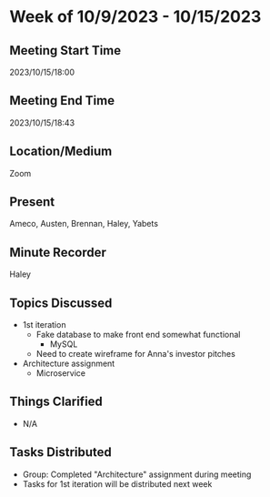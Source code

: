 # Week of 10/9/2023 - 10/15/2023

## Meeting Start Time
2023/10/15/18:00

## Meeting End Time
2023/10/15/18:43

## Location/Medium
Zoom

## Present
Ameco, Austen, Brennan, Haley, Yabets

## Minute Recorder
Haley

## Topics Discussed
* 1st iteration
  * Fake database to make front end somewhat functional
    * MySQL
  * Need to create wireframe for Anna's investor pitches
* Architecture assignment
  * Microservice

## Things Clarified
* N/A

## Tasks Distributed
* Group: Completed "Architecture" assignment during meeting
* Tasks for 1st iteration will be distributed next week